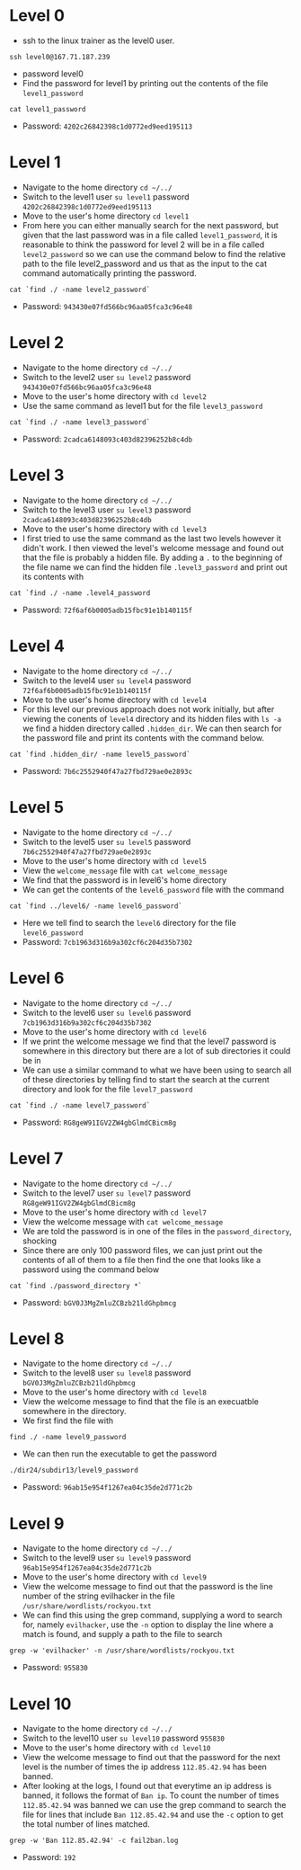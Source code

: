# Level 0
* ssh to the linux trainer as the level0 user. 
```
ssh level0@167.71.187.239
```
* password level0
* Find the password for level1 by printing out the contents of the file `level1_password`
```
cat level1_password
```
* Password: `4202c26842398c1d0772ed9eed195113`

# Level 1 
* Navigate to the home directory `cd ~/../`
* Switch to the level1 user `su level1` password `4202c26842398c1d0772ed9eed195113`
* Move to the user's home directory `cd level1`
* From here you can either manually search for the next password, but given that the last password was in a file called `level1_password`, it is reasonable to think the password for level 2 will be in a file called `level2_password` so we can use the command below to find the relative path to the file level2_password and us that as the input to the cat command automatically printing the password. 
```
cat `find ./ -name level2_password`
```
* Password: `943430e07fd566bc96aa05fca3c96e48`

# Level 2
* Navigate to the home directory `cd ~/../`
* Switch to the level2 user `su level2` password `943430e07fd566bc96aa05fca3c96e48`
* Move to the user's home directory with `cd level2`
* Use the same command as level1 but for the file `level3_password`
```
cat `find ./ -name level3_password`
```
* Password: `2cadca6148093c403d82396252b8c4db`

# Level 3
* Navigate to the home directory `cd ~/../`
* Switch to the level3 user `su level3` password `2cadca6148093c403d82396252b8c4db`
* Move to the user's home directory with `cd level3`
* I first tried to use the same command as the last two levels however it didn't work. I then viewed the level's welcome message and found out that the file is probably a hidden file. By adding a `.` to the beginning of the file name we can find the hidden file `.level3_password` and print out its contents with 
```
cat `find ./ -name .level4_password
```
* Password: `72f6af6b0005adb15fbc91e1b140115f`

# Level 4
* Navigate to the home directory `cd ~/../`
* Switch to the level4 user `su level4` password `72f6af6b0005adb15fbc91e1b140115f`
* Move to the user's home directory with `cd level4`
* For this level our previous approach does not work initially, but after viewing the conents of `level4` directory and its hidden files with `ls -a` we find a hidden directory called `.hidden_dir`. We can then search for the password file and print its contents with the command below.
```
cat `find .hidden_dir/ -name level5_password`
```
* Password: `7b6c2552940f47a27fbd729ae0e2893c`

# Level 5
* Navigate to the home directory `cd ~/../`
* Switch to the level5 user `su level5` password `7b6c2552940f47a27fbd729ae0e2893c`
* Move to the user's home directory with `cd level5`
* View the `welcome_message` file with `cat welcome_message`
* We find that the password is in level6's home directory
* We can get the contents of the `level6_password` file with the command
```
cat `find ../level6/ -name level6_password`
```
* Here we tell find to search the `level6` directory for the file `level6_password`
* Password: `7cb1963d316b9a302cf6c204d35b7302`

# Level 6
* Navigate to the home directory `cd ~/../`
* Switch to the level6 user `su level6` password `7cb1963d316b9a302cf6c204d35b7302`
* Move to the user's home directory with `cd level6`
* If we print the welcome message we find that the level7 password is somewhere in this directory but there are a lot of sub directories it could be in
* We can use a similar command to what we have been using to search all of these directories by telling find to start the search at the current directory and look for the file `level7_password`
```
cat `find ./ -name level7_password`
```
* Password: `RG8geW91IGV2ZW4gbGlmdCBicm8g`

# Level 7
* Navigate to the home directory `cd ~/../`
* Switch to the level7 user `su level7` password `RG8geW91IGV2ZW4gbGlmdCBicm8g`
* Move to the user's home directory with `cd level7`
* View the welcome message with `cat welcome_message`
* We are told the password is in one of the files in the `password_directory`, shocking
* Since there are only 100 password files, we can just print out the contents of all of them to a file then find the one that looks like a password using the command below
```
cat `find ./password_directory *`
```
* Password: `bGV0J3MgZmluZCBzb21ldGhpbmcg`

# Level 8
* Navigate to the home directory `cd ~/../`
* Switch to the level8 user `su level8` password `bGV0J3MgZmluZCBzb21ldGhpbmcg`
* Move to the user's home directory with `cd level8`
* View the welcome message to find that the file is an execuatble somewhere in the directory. 
* We first find the file with 
```
find ./ -name level9_password
```
* We can then run the executable to get the password
```
./dir24/subdir13/level9_password
```
* Password: `96ab15e954f1267ea04c35de2d771c2b`

# Level 9
* Navigate to the home directory `cd ~/../`
* Switch to the level9 user `su level9` password `96ab15e954f1267ea04c35de2d771c2b`
* Move to the user's home directory with `cd level9`
* View the welcome message to find out that the password is the line number of the string evilhacker in the file `/usr/share/wordlists/rockyou.txt` 
* We can find this using the grep command, supplying a word to search for, namely `evilhacker`, use the `-n` option to display the line where a match is found, and supply a path to the file to search
```
grep -w 'evilhacker' -n /usr/share/wordlists/rockyou.txt 
```
* Password: `955830`

# Level 10
* Navigate to the home directory `cd ~/../`
* Switch to the level10 user `su level10` password `955830`
* Move to the user's home directory with `cd level10`
* View the welcome message to find out that the password for the next level is the number of times the ip address `112.85.42.94` has been banned.
* After looking at the logs, I found out that everytime an ip address is banned, it follows the format of `Ban ip`. To count the number of times `112.85.42.94` was banned we can use the grep command to search the file for lines that include `Ban 112.85.42.94` and use the `-c` option to get the total number of lines matched.
```
grep -w 'Ban 112.85.42.94' -c fail2ban.log
```
* Password: `192`



